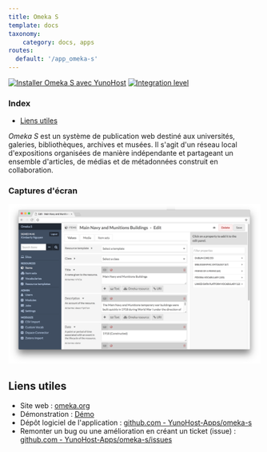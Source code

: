 ```yaml
---
title: Omeka S
template: docs
taxonomy:
    category: docs, apps
routes:
  default: '/app_omeka-s'
---
```


[![Installer Omeka S avec YunoHost](https://install-app.yunohost.org/install-with-yunohost.svg)](https://install-app.yunohost.org/?app=omeka-s) [![Integration level](https://dash.yunohost.org/integration/omeka-s.svg)](https://dash.yunohost.org/appci/app/omeka-s)

### Index

- [Liens utiles](#liens-utiles)

*Omeka S* est un système de publication web destiné aux universités, galeries, bibliothèques, archives et musées. Il s'agit d'un réseau local d'expositions organisées de manière indépendante et partageant un ensemble d'articles, de médias et de métadonnées construit en collaboration.

### Captures d'écran

![Capture d'écran de Omeka S](https://github.com/YunoHost-Apps/omeka-s_ynh/blob/master/doc/screenshots/omeka-s.png)

## Liens utiles

+ Site web : [omeka.org](https://omeka.org/s/)
+ Démonstration : [Démo](https://omeka.org/s/download/#sandbox)
+ Dépôt logiciel de l'application : [github.com - YunoHost-Apps/omeka-s](https://github.com/YunoHost-Apps/omeka-s_ynh)
+ Remonter un bug ou une amélioration en créant un ticket (issue) : [github.com - YunoHost-Apps/omeka-s/issues](https://github.com/YunoHost-Apps/omeka-s_ynh/issues)
